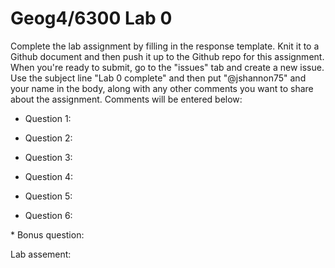 # Geog4/6300 Lab 0

Complete the lab assignment by filling in the response template. Knit it to a Github document and then push it up to the Github repo for this assignment. When you're ready to submit, go to the "issues" tab and create a new issue. Use the subject line "Lab 0 complete" and then put "@jshannon75" and your name in the body, along with any other comments you want to share about the assignment. Comments will be entered below:

* Question 1:<p>
* Question 2:<p>
* Question 3:<p>
* Question 4:<p>
* Question 5:<p>
* Question 6:<p>
<p>
* Bonus question:<p>
<p>
Lab assement:
